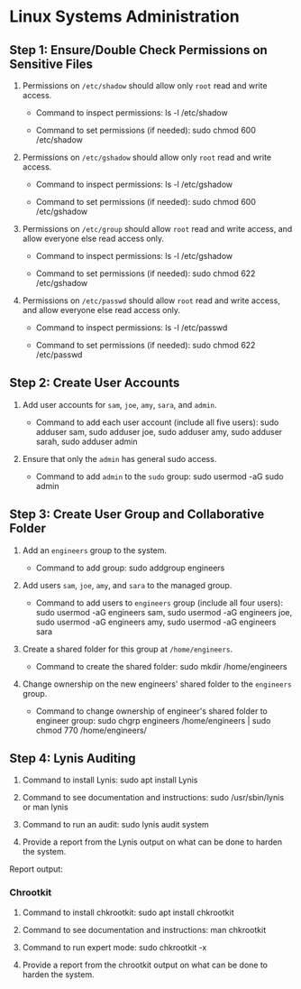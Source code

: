 # Linux Systems Administration

## Step 1: Ensure/Double Check Permissions on Sensitive Files

1. Permissions on `/etc/shadow` should allow only `root` read and write access.

    - Command to inspect permissions: ls -l /etc/shadow

    - Command to set permissions (if needed): sudo chmod 600 /etc/shadow

2. Permissions on `/etc/gshadow` should allow only `root` read and write access.

    - Command to inspect permissions: ls -l /etc/gshadow

    - Command to set permissions (if needed): sudo chmod 600 /etc/gshadow

3. Permissions on `/etc/group` should allow `root` read and write access, and allow everyone else read access only.

    - Command to inspect permissions: ls -l /etc/gshadow

    - Command to set permissions (if needed): sudo chmod 622 /etc/gshadow

4. Permissions on `/etc/passwd` should allow `root` read and write access, and allow everyone else read access only.

    - Command to inspect permissions: ls -l /etc/passwd

    - Command to set permissions (if needed): sudo chmod 622 /etc/passwd

## Step 2: Create User Accounts

1. Add user accounts for `sam`, `joe`, `amy`, `sara`, and `admin`.

    - Command to add each user account (include all five users):  sudo adduser sam, sudo adduser joe, sudo adduser amy, sudo adduser sarah, sudo adduser admin

2. Ensure that only the `admin` has general sudo access.

    - Command to add `admin` to the `sudo` group: sudo usermod -aG sudo admin




## Step 3: Create User Group and Collaborative Folder

1. Add an `engineers` group to the system.

    - Command to add group: sudo addgroup engineers

2. Add users `sam`, `joe`, `amy`, and `sara` to the managed group.

    - Command to add users to `engineers` group (include all four users): 
 sudo usermod -aG engineers sam, sudo usermod -aG engineers joe,  
 sudo usermod -aG engineers amy,  sudo usermod -aG engineers sara

3. Create a shared folder for this group at `/home/engineers`.

    - Command to create the shared folder: sudo mkdir /home/engineers

4. Change ownership on the new engineers' shared folder to the `engineers` group.

    - Command to change ownership of engineer's shared folder to engineer group: 
	sudo chgrp engineers /home/engineers | sudo chmod 770 /home/engineers/

## Step 4: Lynis Auditing

1. Command to install Lynis: sudo apt install Lynis

2. Command to see documentation and instructions: sudo /usr/sbin/lynis or man lynis

3. Command to run an audit: sudo lynis audit system

4. Provide a report from the Lynis output on what can be done to harden the system.

Report output:

### Chrootkit
1. Command to install chkrootkit: sudo apt install chkrootkit

2. Command to see documentation and instructions: man chkrootkit

3. Command to run expert mode: sudo chkrootkit -x

4. Provide a report from the chrootkit output on what can be done to harden the system.
